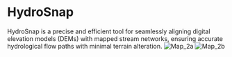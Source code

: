 # HydroSnap
HydroSnap is a precise and efficient tool for seamlessly aligning digital elevation models (DEMs) with mapped stream networks, ensuring accurate hydrological flow paths with minimal terrain alteration.
![Map_2a](https://github.com/user-attachments/assets/6b960546-d53d-4215-9323-201e66f8d08c)
![Map_2b](https://github.com/user-attachments/assets/5ec26995-716d-48d4-8363-fe68ec95fc4d)
